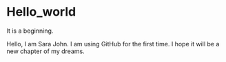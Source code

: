 # Hello_world
It is a beginning.

Hello, I am Sara John. I am using GitHub for the first time. 
I hope it will be a new chapter of my dreams.
